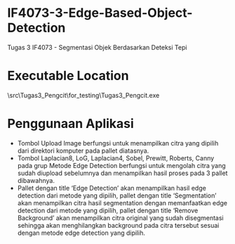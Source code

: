 # IF4073-3-Edge-Based-Object-Detection
Tugas 3 IF4073 - Segmentasi Objek Berdasarkan Deteksi Tepi

# Executable Location
\src\Tugas3_Pengcit\for_testing\Tugas3_Pengcit.exe

# Penggunaan Aplikasi
- Tombol Upload Image berfungsi untuk menampilkan citra yang dipilih dari direktori komputer pada pallet diatasnya.
- Tombol Laplacian8, LoG, Laplacian4, Sobel, Prewitt, Roberts, Canny pada grup Metode Edge Detection berfungsi untuk mengolah citra yang sudah diupload sebelumnya dan menampilkan hasil proses pada 3 pallet dibawahnya.
- Pallet dengan title ‘Edge Detection’ akan menampilkan hasil edge detection dari metode yang dipilih, pallet dengan title ‘Segmentation’ akan menampilkan citra hasil segmentation dengan memanfaatkan edge detection dari metode yang dipilih, pallet dengan title ‘Remove Background’ akan menampilkan citra original yang sudah disegmentasi sehingga akan menghilangkan background pada citra tersebut sesuai dengan metode edge detection yang dipilih.


